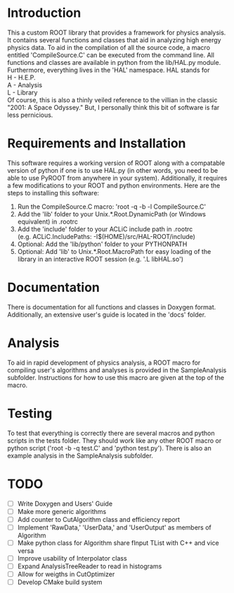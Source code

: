 # Introduction
This a custom ROOT library that provides a framework for physics analysis. It contains
several functions and classes that aid in analyzing high energy physics data. To aid in 
the compilation of all the source code, a macro entitled 'CompileSource.C' can be 
executed from the command line. All functions and classes are available in python from 
the lib/HAL.py module. Furthermore, everything lives in the 'HAL' namespace. HAL stands 
for  
H - H.E.P.  
A - Analysis  
L - Library  
Of course, this is also a thinly veiled reference to the villian in the classic 
"2001: A Space Odyssey." But, I personally think this bit of software is far less 
pernicious.

# Requirements and Installation
This software requires a working version of ROOT along with a compatable version of python
if one is to use HAL.py (in other words, you need to be able to use PyROOT from anywhere
in your system). Additionally, it requires a few modifications to your ROOT and python
environments. Here are the steps to installing this software:  

1. Run the CompileSource.C macro: 'root -q -b -l CompileSource.C'
2. Add the 'lib' folder to your Unix.\*.Root.DynamicPath (or Windows equivalent) in .rootrc
3. Add the 'include' folder to your ACLiC include path in .rootrc  
(e.g. ACLiC.IncludePaths:   -I$(HOME)/src/HAL-ROOT/include)
3. Optional: Add the 'lib/python' folder to your PYTHONPATH  
4. Optional: Add 'lib' to Unix.\*.Root.MacroPath for easy loading of the library in
an interactive ROOT session (e.g. '.L libHAL.so')

# Documentation
There is documentation for all functions and classes in Doxygen format. Additionally, an
extensive user's guide is located in the 'docs' folder.

# Analysis
To aid in rapid development of physics analysis, a ROOT macro for compiling user's
algorithms and analyses is provided in the SampleAnalysis subfolder. Instructions for how
to use this macro are given at the top of the macro.

# Testing
To test that everything is correctly there are several macros and python scripts in the
tests folder. They should work like any other ROOT macro or python script 
('root -b -q test.C' and 'python test.py'). There is also an example analysis in the
SampleAnalysis subfolder.

# TODO

- [ ] Write Doxygen and Users' Guide
- [ ] Make more generic algorithms
- [ ] Add counter to CutAlgorithm class and efficiency report
- [ ] Implement 'RawData,' 'UserData,' and 'UserOutput' as members of Algorithm
- [ ] Make python class for Algorithm share fInput TList with C++ and vice versa
- [ ] Improve usability of Interpolator class
- [ ] Expand AnalysisTreeReader to read in histograms
- [ ] Allow for weigths in CutOptimizer
- [ ] Develop CMake build system
